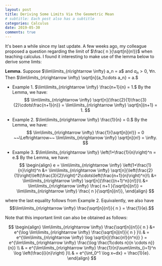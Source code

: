 ```yaml
---
layout: post
title: Deriving Some Limits Via the Geometric Mean
# subtitle: Each post also has a subtitle
categories: Calculus
date: 2019-05-30
comments: true
---
```

It's been a while since my last update. A few weeks ago, my colleague proposed a question regarding the limit of $\frac{ n }{\sqrt[n]{n!}}$ when teaching calculus. I found it interesting to make use of the lemma below to derive some limts:

**Lemma.** Suppose $\lim\limits_{n\rightarrow \infty} a_n = a$ and $a_n>0,~\forall n$. Then $\lim\limits_{n\rightarrow \infty} \sqrt[n]{a_1\cdots a_n} = a.$

- Example 1. $\lim\limits_{n\rightarrow \infty} \frac{n+1}{n} = 1.$ By the Lemma, we have:
$$
\lim\limits_{n\rightarrow \infty} \sqrt[n]{\frac{2}{1}\frac{3}{2}\cdots\frac{n+1}{n}} = \lim\limits_{n\rightarrow \infty} \sqrt[n]{n+1} = 1.
$$

- Example 2. $\lim\limits_{n\rightarrow \infty} \frac{1}{n} = 0.$ By the Lemma, we have:
$$
\lim\limits_{n\rightarrow \infty} \frac{1}{\sqrt[n]{n!}} = 0 ~~\Leftrightarrow~~ \lim\limits_{n\rightarrow \infty} \sqrt[n]{n!} = \infty.
$$

- Example 3. $\lim\limits_{n\rightarrow \infty} \left(1+\frac{1}{n}\right)^n = e.$ By the Lemma, we have:
$$
\begin{align}
e = \lim\limits_{n\rightarrow \infty} \left(1+\frac{1}{n}\right)^n
&= \lim\limits_{n\rightarrow \infty} \sqrt[n]{\left(\frac{2}{1}\right)\left(\frac{3}{2}\right)^2\cdots\left(\frac{n+1}{n}\right)^n}\\
&= \lim\limits_{n\rightarrow \infty} \sqrt[n]{\frac{(n+1)^n}{n!}}\\
&= \lim\limits_{n\rightarrow \infty}  \frac{ n+1 }{\sqrt[n]{n!}} = \lim\limits_{n\rightarrow \infty}  \frac{ n }{\sqrt[n]{n!}},
\end{align}
$$

where the last equality follows from Example 2. Equivalently, we also have
$$\lim\limits_{n\rightarrow \infty}  \frac{\sqrt[n]{n!}}{ n } = \frac{1}{e}.$$

Note that this important limit can also be obtained as follows:

$$
\begin{align}
\lim\limits_{n\rightarrow \infty}  \frac{\sqrt[n]{n!}}{ n } &=  e^{\log \lim\limits_{n\rightarrow \infty}  \frac{\sqrt[n]{n!}}{ n } }\\
& =  e^{\lim\limits_{n\rightarrow \infty}  \log \sqrt[n]{\frac{n!}{n^n}} } = e^{\lim\limits_{n\rightarrow \infty}  \frac{\log \frac{1\cdots n}{n \cdots n}}{n}} \\
& = e^{\lim\limits_{n\rightarrow \infty}  \frac{1}{n}\sum\limits_{i=1}^n \log \left(\frac{i}{n}\right) }\\
& = e^{\int_0^1 \log x~dx} = \frac{1}{e}.
\end{align}
$$
